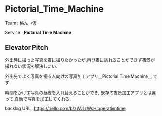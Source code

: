 Pictorial_Time_Machine
====

Team : 格ん（仮

Service :  __Pictorial Time Machine__

## Elevator Pitch
外出時に撮った写真を夜に撮りたかったが,再び夜に訪れることができず夜景が撮れない状況を解決したい.

外出先でよく写真を撮る人向けの写真加工アプリ__Pictorial Time Machine__ です.

時間をかけず写真の昼夜を入れ替えることができ,
既存の夜景加工アプリとは違って,自動で写真を加工してくれる.

backlog URL : https://trello.com/b/zWJ1zWsH/operationtime


